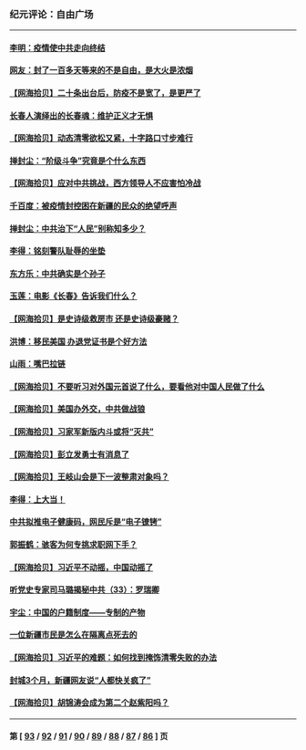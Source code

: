 ### 纪元评论：自由广场
---
#### [李明：疫情使中共走向终结](../../pages/nsc993/n13873538.md) 
#### [网友：封了一百多天等来的不是自由，是大火是浓烟](../../pages/nsc993/n13873517.md) 
#### [【网海拾贝】二十条出台后，防疫不是宽了，是更严了](../../pages/nsc993/n13872948.md) 
#### [长春人演绎出的长春魂：维护正义才无惧](../../pages/nsc993/n13871764.md) 
#### [【网海拾贝】动态清零欲松又紧，十字路口寸步难行](../../pages/nsc993/n13872220.md) 
#### [掸封尘：“阶级斗争”究竟是个什么东西](../../pages/nsc993/n13871387.md) 
#### [【网海拾贝】应对中共挑战，西方领导人不应害怕冷战](../../pages/nsc993/n13870990.md) 
#### [千百度：被疫情封控困在新疆的民众的绝望呼声](../../pages/nsc993/n13869856.md) 
#### [掸封尘：中共治下“人民”别称知多少？](../../pages/nsc993/n13870121.md) 
#### [李得：铭刻警队耻辱的坐垫](../../pages/nsc993/n13869930.md) 
#### [东方乐：中共确实是个孙子](../../pages/nsc993/n13869891.md) 
#### [玉莲：电影《长春》告诉我们什么？](../../pages/nsc993/n13869471.md) 
#### [【网海拾贝】是史诗级救房市 还是史诗级豪赌？](../../pages/nsc993/n13869495.md) 
#### [洪博：移民美国 办退党证书是个好方法](../../pages/nsc993/n13869000.md) 
#### [山雨：嘴巴拉链](../../pages/nsc993/n13869071.md) 
#### [【网海拾贝】不要听习对外国元首说了什么，要看他对中国人民做了什么](../../pages/nsc993/n13868955.md) 
#### [【网海拾贝】美国办外交，中共做战狼](../../pages/nsc993/n13868469.md) 
#### [【网海拾贝】习家军新版内斗或将“灭共”](../../pages/nsc993/n13867461.md) 
#### [【网海拾贝】彭立发勇士有消息了](../../pages/nsc993/n13866022.md) 
#### [【网海拾贝】王岐山会是下一波整肃对象吗？](../../pages/nsc993/n13865256.md) 
#### [李得：上大当！](../../pages/nsc993/n13865562.md) 
#### [中共拟推电子健康码，网民斥是“电子镣铐”](../../pages/nsc993/n13865108.md) 
#### [郭振鹤：骇客为何专挑求职网下手？](../../pages/nsc993/n13865133.md) 
#### [【网海拾贝】习近平不动摇，中国动摇了](../../pages/nsc993/n13864586.md) 
#### [听党史专家司马璐揭秘中共（33）：罗瑞卿](../../pages/nsc993/n13864609.md) 
#### [宇尘：中国的户籍制度——专制的产物](../../pages/nsc993/n13864401.md) 
#### [一位新疆市民是怎么在隔离点死去的](../../pages/nsc993/n13864146.md) 
#### [【网海拾贝】习近平的难题：如何找到掩饰清零失败的办法](../../pages/nsc993/n13863179.md) 
#### [封城3个月，新疆网友说“人都快关疯了”](../../pages/nsc993/n13863152.md) 
#### [【网海拾贝】胡锦涛会成为第二个赵紫阳吗？](../../pages/nsc993/n13861625.md) 

---
#### 第 [ [93](./93.md) / [92](./92.md) / [91](./91.md) / [90](./90.md) / [89](./89.md) / [88](./88.md) / [87](./87.md) / [86](./86.md) ] 页
